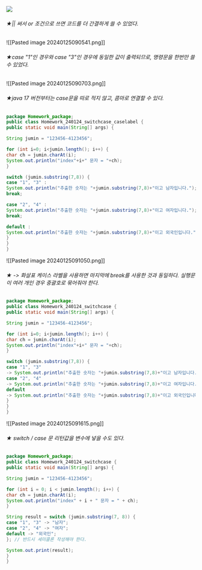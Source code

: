 ![](../image/Pasted%image%20240125090442.png)
###### ★|| 써서 or 조건으로 쓰면 코드를 더 간결하게 쓸 수 있었다.

![[Pasted image 20240125090541.png]]
###### ★case "1"인 경우와 case "3"인 경우에 동일한 값이 출력되므로, 명령문을 한번만 쓸 수 있었다.

![[Pasted image 20240125090703.png]]
###### ★java 17 버전부터는 case문을 따로 적지 않고, 콤마로 연결할 수 있다.
```java
package Homework_package;
public class Homework_240124_switchcase_caselabel {
public static void main(String[] args) {

String jumin = "123456-4123456";

for (int i=0; i<jumin.length(); i++) {
char ch = jumin.charAt(i);
System.out.println("index"+i+" 문자 = "+ch);
}

switch (jumin.substring(7,8)) {
case "1", "3" :
System.out.println("추출한 숫자는 "+jumin.substring(7,8)+"이고 남자입니다.");
break;

case "2", "4" :
System.out.println("추출한 숫자는 "+jumin.substring(7,8)+"이고 여자입니다.");
break;

default :
System.out.println("추출한 숫자는 "+jumin.substring(7,8)+"이고 외국인입니다.");
}
}
}
```

![[Pasted image 20240125091050.png]]
###### ★ -> 화살표 케이스 라벨을 사용하면 마지막에 break를 사용한 것과 동일하다. 실행문이 여러 개인 경우 중괄호로 묶어줘야 한다.
```java
package Homework_package;
public class Homework_240124_switchcase {
public static void main(String[] args) {

String jumin = "123456-4123456";

for (int i=0; i<jumin.length(); i++) {
char ch = jumin.charAt(i);
System.out.println("index"+i+" 문자 = "+ch);
}

switch (jumin.substring(7,8)) {
case "1", "3"
-> System.out.println("추출한 숫자는 "+jumin.substring(7,8)+"이고 남자입니다.");
case "2", "4"
-> System.out.println("추출한 숫자는 "+jumin.substring(7,8)+"이고 여자입니다.");
default
-> System.out.println("추출한 숫자는 "+jumin.substring(7,8)+"이고 외국인입니다.");
}
}
}
```

![[Pasted image 20240125091615.png]]
###### ★ switch / case 문 리턴값을 변수에 넣을 수도 있다.
```java
package Homework_package;
public class Homework_240124_switchcase {
public static void main(String[] args) {

String jumin = "123456-4123456";

for (int i = 0; i < jumin.length(); i++) {
char ch = jumin.charAt(i);
System.out.println("index" + i + " 문자 = " + ch);
}

String result = switch (jumin.substring(7, 8)) {
case "1", "3" -> "남자";
case "2", "4" -> "여자";
default -> "외국인";
}; // 반드시 세미콜론 작성해야 한다.

System.out.print(result);
}
}

